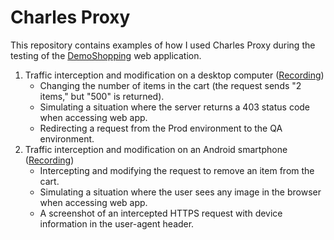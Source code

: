# Charles Proxy
This repository contains examples of how I used Charles Proxy during the testing of the [DemoShopping](https://qa.demoshopping.ru/) web application.
1. Traffic interception and modification on a desktop computer ([Recording](https://github.com/briakina/charles_proxy/blob/main/Web%20App%20traffic%20modifying%20-%20Charles%20Proxy.mp4))
   - Changing the number of items in the cart (the request sends "2 items," but "500" is returned).
   - Simulating a situation where the server returns a 403 status code when accessing web app.
   - Redirecting a request from the Prod environment to the QA environment.
2. Traffic interception and modification on an Android smartphone ([Recording](https://github.com/briakina/charles_proxy/blob/main/Web%20App%20traffic%20modifying%20(mobile)%20-%20Charles%20Proxy.mp4))
   - Intercepting and modifying the request to remove an item from the cart.
   - Simulating a situation where the user sees any image in the browser when accessing web app.
   - A screenshot of an intercepted HTTPS request with device information in the user-agent header.
